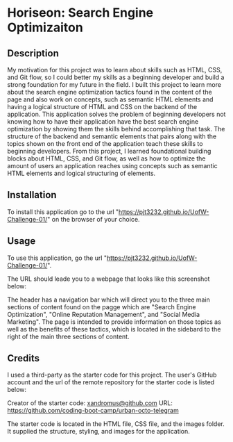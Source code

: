 # Horiseon: Search Engine Optimizaiton

## Description
My motivation for this project was to learn about skills such as HTML, CSS, and Git flow, so I could better my skills as a beginning developer and build a strong foundation for my future in the field. I built this project to learn more about the search engine optimization tactics found in the content of the page and also work on concepts, such as semantic HTML elements and having a logical structure of HTML and CSS on the backend of the application. This application solves the problem of beginning developers not knowing how to have their application have the best search engine optimization by showing them the skills behind accomplishing that task. The structure of the backend and semantic elements that pairs along with the topics shown on the front end of the application teach these skills to beginning developers. From this project, I learned foundational building blocks about HTML, CSS, and Git flow, as well as how to optimize the amount of users an application reaches using concepts such as semantic HTML elements and logical structuring of elements.

## Installation
To install this application go to the url "https://pjt3232.github.io/UofW-Challenge-01/" on the browser of your choice.

## Usage
To use this application, go the url "https://pjt3232.github.io/UofW-Challenge-01/". 

The URL should leade you to a webpage that looks like this screenshot below:


The header has a navigation bar which will direct you to the three main sections of content found on the pagge which are "Search Engine Optimization", "Online Reputation Management", and "Social Media Marketing". The page is intended to provide information on those topics as well as the benefits of these tactics, which is located in the sidebard to the right of the main three sections of content.

## Credits
I used a third-party as the starter code for this project. The user's GitHub account and the url of the remote repository for the starter code is listed below:

Creator of the starter code: xandromus@github.com
URL: https://github.com/coding-boot-camp/urban-octo-telegram

The starter code is located in the HTML file, CSS file, and the images folder. It supplied the structure, styling, and images for the application.